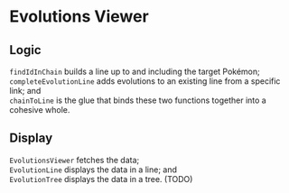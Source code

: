 # Evolutions Viewer

## Logic
`findIdInChain` builds a line up to and including the target Pokémon;  
`completeEvolutionLine` adds evolutions to an existing line from a specific link;  and  
`chainToLine` is the glue that binds these two functions together into a cohesive whole.

## Display
`EvolutionsViewer` fetches the data;  
`EvolutionLine` displays the data in a line;  and  
`EvolutionTree` displays the data in a tree.  (TODO)
